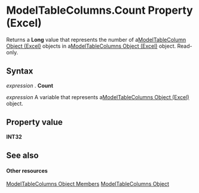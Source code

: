 
# ModelTableColumns.Count Property (Excel)

Returns a  **Long** value that represents the number of a[ModelTableColumn Object (Excel)](8deb1b62-c089-e0c3-0320-2d4596e8f6e3.md) objects in a[ModelTableColumns Object (Excel)](6f7a0fcd-7e78-8c90-a3a1-058c803b2ee0.md) object. Read-only.


## Syntax

 _expression_ . **Count**

 _expression_ A variable that represents a[ModelTableColumns Object (Excel)](6f7a0fcd-7e78-8c90-a3a1-058c803b2ee0.md) object.


## Property value

 **INT32**


## See also


#### Other resources


[ModelTableColumns Object Members](d89a8782-e0f0-215b-cd0f-1fe9b6014c19.md)
[ModelTableColumns Object](6f7a0fcd-7e78-8c90-a3a1-058c803b2ee0.md)
